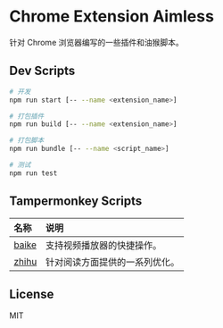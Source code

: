# Chrome Extension Aimless

针对 Chrome 浏览器编写的一些插件和油猴脚本。

## Dev Scripts

```bash
# 开发
npm run start [-- --name <extension_name>]

# 打包插件
npm run build [-- --name <extension_name>]

# 打包脚本
npm run bundle [-- --name <script_name>]

# 测试
npm run test
```

## Tampermonkey Scripts

| 名称                         | 说明                           |
| :--------------------------- | :----------------------------- |
| [baike](./src/monkey/baike/) | 支持视频播放器的快捷操作。     |
| [zhihu](./src/monkey/zhihu/) | 针对阅读方面提供的一系列优化。 |

## License

MIT
